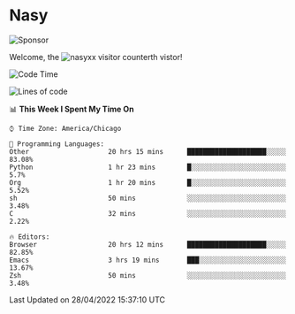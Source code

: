 # Nasy

<!--
<p align="center">
<img height="200" src="https://github-readme-stats.vercel.app/api?username=nasyxx&count_private=true&show_icons=true&theme=dracula&include_all_commits=true"/>
<img height="200" src="https://github-readme-stats.vercel.app/api/top-langs/?username=nasyxx&theme=dracula&hide=html,jupyter+notebook&count_private=true&show_icons=true"/>
</p>

  
----------------
-->

![Sponsor](https://img.shields.io/static/v1.svg?label=Sponsor&message=%E2%9D%A4&logo=GitHub&style=flat&color=pink)
 
Welcome, the ![nasyxx visitor counter](https://count.getloli.com/get/@nasyxx?theme=rule34)th vistor!
 
<!--START_SECTION:waka-->
![Code Time](http://img.shields.io/badge/Code%20Time-2%2C289%20hrs%2034%20mins-blue)

![Lines of code](https://img.shields.io/badge/From%20Hello%20World%20I%27ve%20Written-5%20Million%20lines%20of%20code-blue)

📊 **This Week I Spent My Time On** 

```text
⌚︎ Time Zone: America/Chicago

💬 Programming Languages: 
Other                    20 hrs 15 mins      ████████████████████░░░░░   83.08% 
Python                   1 hr 23 mins        █░░░░░░░░░░░░░░░░░░░░░░░░   5.7% 
Org                      1 hr 20 mins        █░░░░░░░░░░░░░░░░░░░░░░░░   5.52% 
sh                       50 mins             ░░░░░░░░░░░░░░░░░░░░░░░░░   3.48% 
C                        32 mins             ░░░░░░░░░░░░░░░░░░░░░░░░░   2.22%

🔥 Editors: 
Browser                  20 hrs 12 mins      ████████████████████░░░░░   82.85% 
Emacs                    3 hrs 19 mins       ███░░░░░░░░░░░░░░░░░░░░░░   13.67% 
Zsh                      50 mins             ░░░░░░░░░░░░░░░░░░░░░░░░░   3.48%

```


 Last Updated on 28/04/2022 15:37:10 UTC
<!--END_SECTION:waka-->

<!-- ![visitors](https://visitor-badge.laobi.icu/badge?page_id=nasyxx.nasyxx) -->
